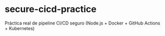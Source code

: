 # secure-cicd-practice
Práctica real de pipeline CI/CD seguro (Node.js + Docker + GitHub Actions + Kubernetes)
